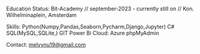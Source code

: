 
Education Status:
Bit-Academy
// september-2023 - currently still on //
Kon. Wilhelminaplein, Amsterdam

Skills:
Python(Numpy,Pandas,Seaborn,Pycharm,Django,Jupyter)
C#
SQL(MySQL,SQLite,)
GIT
Power Bi
Cloud: Azure
phpMyAdmin


Contact:
melvynu19@gmail.com
